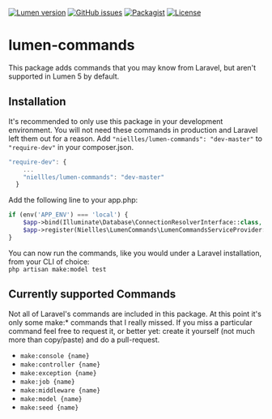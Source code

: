 [![Lumen version](https://img.shields.io/badge/lumen-5.*.*-blue.svg)](https://github.com/Niellles/lumen-commands/) [![GitHub issues](https://img.shields.io/github/issues/Niellles/lumen-commands.svg)](https://github.com/Niellles/lumen-commands/issues) [![Packagist](https://img.shields.io/packagist/dt/niellles/lumen-commands.svg)](https://packagist.org/packages/niellles/lumen-commands) [![License](https://img.shields.io/badge/license-MIT-green.svg)](https://github.com/Niellles/lumen-commands/blob/master/LICENSE)

# lumen-commands
This package adds commands that you may know from Laravel, but aren't supported in Lumen 5 by default.

## Installation
It's recommended to only use this package in your development environment. You will not need these commands in production and Laravel left them out for a reason.
Add `"niellles/lumen-commands": "dev-master"` to `"require-dev"` in your composer.json.
```javascript
"require-dev": {
    ...
    "niellles/lumen-commands": "dev-master"
  }
```

Add the following line to your app.php:
```php
if (env('APP_ENV') === 'local') {
    $app->bind(Illuminate\Database\ConnectionResolverInterface::class, Illuminate\Database\ConnectionResolver::class);
    $app->register(Niellles\LumenCommands\LumenCommandsServiceProvider::class);
}
```

You can now run the commands, like you would under a Laravel installation, from your CLI of choice:  
`php artisan make:model test`

## Currently supported Commands
Not all of Laravel's commands are included in this package. At this point it's only some make:* commands that I really missed.
If you miss a particular command feel free to request it, or better yet: create it yourself (not much more than copy/paste) and do a pull-request.
 
* `make:console {name}`
* `make:controller {name}`
* `make:exception {name}`
* `make:job {name}`
* `make:middleware {name}`
* `make:model {name}`
* `make:seed {name}`
